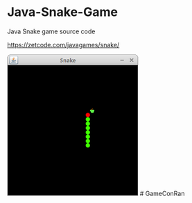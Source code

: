 # Java-Snake-Game
Java Snake game source code

https://zetcode.com/javagames/snake/  

![Snake game screenshot](snake.png)
#   G a m e C o n R a n 
 
 